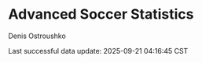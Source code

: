 # Advanced Soccer Statistics
Denis Ostroushko

<!-- gfm -->

Last successful data update: 2025-09-21 04:16:45 CST
